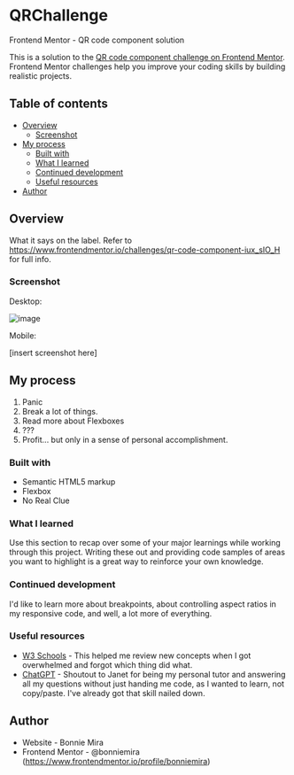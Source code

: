 # QRChallenge
Frontend Mentor - QR code component solution 

This is a solution to the [QR code component challenge on Frontend Mentor](https://www.frontendmentor.io/challenges/qr-code-component-iux_sIO_H). Frontend Mentor challenges help you improve your coding skills by building realistic projects. 

## Table of contents

- [Overview](#overview)
  - [Screenshot](#screenshot)
- [My process](#my-process)
  - [Built with](#built-with)
  - [What I learned](#what-i-learned)
  - [Continued development](#continued-development)
  - [Useful resources](#useful-resources)
- [Author](#author)

## Overview

What it says on the label. Refer to https://www.frontendmentor.io/challenges/qr-code-component-iux_sIO_H for full info. 

### Screenshot

Desktop:

![image](https://github.com/bonniemira/QRChallenge/assets/124724575/b7ee37cf-0c30-45f3-953f-d1f66a1c97c3)

Mobile:



[insert screenshot here]

## My process

1. Panic
2. Break a lot of things.
3. Read more about Flexboxes
4. ???
5. Profit... but only in a sense of personal accomplishment.

### Built with

- Semantic HTML5 markup
- Flexbox
- No Real Clue


### What I learned

Use this section to recap over some of your major learnings while working through this project. Writing these out and providing code samples of areas you want to highlight is a great way to reinforce your own knowledge.


### Continued development

I'd like to learn more about breakpoints, about controlling aspect ratios in my responsive code, and well, a lot more of everything.

### Useful resources

- [W3 Schools](https://www.w3schools.com/csS/) - This helped me review new concepts when I got overwhelmed and forgot which thing did what. 
- [ChatGPT](https://chat.openai.com/) - Shoutout to Janet for being my personal tutor and answering all my questions without just handing me code, as I wanted to learn, not copy/paste. I've already got that skill nailed down.

## Author

- Website - Bonnie Mira
- Frontend Mentor - @bonniemira (https://www.frontendmentor.io/profile/bonniemira)
